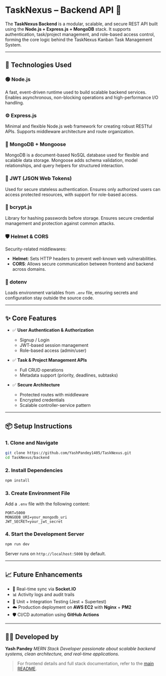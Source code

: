 # TaskNexus – Backend API 🧠

The **TaskNexus Backend** is a modular, scalable, and secure REST API built using the **Node.js + Express.js + MongoDB** stack. It supports authentication, task/project management, and role-based access control, forming the core logic behind the TaskNexus Kanban Task Management System.

---

## 🔧 Technologies Used

### 🟢 Node.js
A fast, event-driven runtime used to build scalable backend services. Enables asynchronous, non-blocking operations and high-performance I/O handling.

### ⚙️ Express.js
Minimal and flexible Node.js web framework for creating robust RESTful APIs. Supports middleware architecture and route organization.

### 🍃 MongoDB + Mongoose
MongoDB is a document-based NoSQL database used for flexible and scalable data storage. Mongoose adds schema validation, model relationships, and query helpers for structured interaction.

### 🔐 JWT (JSON Web Tokens)
Used for secure stateless authentication. Ensures only authorized users can access protected resources, with support for role-based access.

### 🔑 bcrypt.js
Library for hashing passwords before storage. Ensures secure credential management and protection against common attacks.

### 🛡️ Helmet & CORS
Security-related middlewares:
- **Helmet**: Sets HTTP headers to prevent well-known web vulnerabilities.
- **CORS**: Allows secure communication between frontend and backend across domains.

### 🧪 dotenv
Loads environment variables from `.env` file, ensuring secrets and configuration stay outside the source code.

---

## ✨ Core Features

- ✅ **User Authentication & Authorization**
  - Signup / Login
  - JWT-based session management
  - Role-based access (admin/user)

- ✅ **Task & Project Management APIs**
  - Full CRUD operations
  - Metadata support (priority, deadlines, subtasks)

- ✅ **Secure Architecture**
  - Protected routes with middleware
  - Encrypted credentials
  - Scalable controller-service pattern

---

## 📦 Setup Instructions

### 1. Clone and Navigate

```bash
git clone https://github.com/YashPandey1405/TaskNexus.git
cd TaskNexus/backend
````

### 2. Install Dependencies

```bash
npm install
```

### 3. Create Environment File

Add a `.env` file with the following content:

```env
PORT=5000
MONGODB_URI=your_mongodb_uri
JWT_SECRET=your_jwt_secret
```

### 4. Start the Development Server

```bash
npm run dev
```

Server runs on `http://localhost:5000` by default.

---

## 📈 Future Enhancements

* 🔄 Real-time sync via **Socket.IO**
* 📊 Activity logs and audit trails
* 🧪 Unit + Integration Testing (Jest + Supertest)
* ☁️ Production deployment on **AWS EC2** with **Nginx** + **PM2**
* 🛡️ CI/CD automation using **GitHub Actions**

---

## 👨‍💻 Developed by

**Yash Pandey**
*MERN Stack Developer passionate about scalable backend systems, clean architecture, and real-time applications.*

> For frontend details and full stack documentation, refer to the [main README](../README.md).

